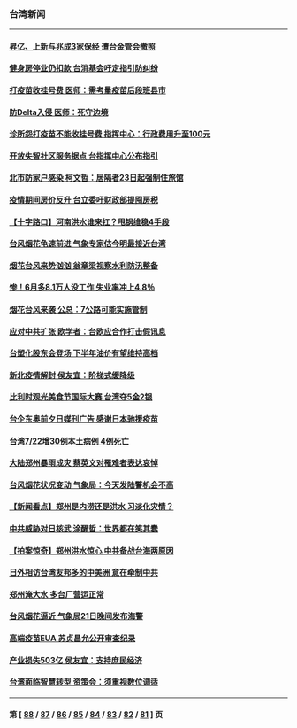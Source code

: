 ### 台湾新闻
---
#### [昇亿、上新与兆成3家保经 遭台金管会撤照](../../pages/ncid1349361/n13107232.md) 
#### [健身房停业仍扣款 台消基会吁定指引防纠纷](../../pages/ncid1349361/n13107172.md) 
#### [打疫苗收挂号费 医师：需考量疫苗后段班县市](../../pages/ncid1349361/n13107177.md) 
#### [防Delta入侵 医师：死守边境](../../pages/ncid1349361/n13107179.md) 
#### [诊所怨打疫苗不能收挂号费 指挥中心：行政费用升至100元](../../pages/ncid1349361/n13107181.md) 
#### [开放失智社区服务据点 台指挥中心公布指引](../../pages/ncid1349361/n13107186.md) 
#### [北市防家户感染 柯文哲：居隔者23日起强制住旅馆](../../pages/ncid1349361/n13107168.md) 
#### [疫情期间房价反升 台立委吁财政部提囤房税](../../pages/ncid1349361/n13107133.md) 
#### [【十字路口】河南洪水谁来扛？甩锅维稳4手段](../../pages/ncid1349361/n13107665.md) 
#### [台风烟花龟速前进 气象专家估今明最接近台湾](../../pages/ncid1349361/n13107301.md) 
#### [烟花台风来势汹汹 翁章梁视察水利防汛整备](../../pages/ncid1349361/n13107546.md) 
#### [惨！6月多8.1万人没工作 失业率冲上4.8％](../../pages/ncid1349361/n13107294.md) 
#### [烟花台风来袭 公总：7公路可能实施管制](../../pages/ncid1349361/n13107324.md) 
#### [应对中共扩张 欧学者：台欧应合作打击假讯息](../../pages/ncid1349361/n13106810.md) 
#### [台塑化股东会登场 下半年油价有望维持高档](../../pages/ncid1349361/n13107234.md) 
#### [新北疫情解封 侯友宜：阶梯式缓降级](../../pages/ncid1349361/n13107170.md) 
#### [比利时观光美食节国际大赛 台湾夺5金2银](../../pages/ncid1349361/n13106842.md) 
#### [台企东奥前夕日媒刊广告 感谢日本驰援疫苗](../../pages/ncid1349361/n13106651.md) 
#### [台湾7/22增30例本土病例 4例死亡](../../pages/ncid1349361/n13106551.md) 
#### [大陆郑州暴雨成灾 蔡英文对罹难者表达哀悼](../../pages/ncid1349361/n13106067.md) 
#### [台风烟花状况变动 气象局：今天发陆警机会不高](../../pages/ncid1349361/n13104594.md) 
#### [【新闻看点】郑州是内涝还是洪水 习淡化灾情？](../../pages/ncid1349361/n13105546.md) 
#### [中共威胁对日核武 涂醒哲：世界都在笑其蠢](../../pages/ncid1349361/n13105054.md) 
#### [【拍案惊奇】郑州洪水惊心 中共备战台海两原因](../../pages/ncid1349361/n13103379.md) 
#### [日外相访台湾友邦多的中美洲 意在牵制中共](../../pages/ncid1349361/n13104575.md) 
#### [郑州淹大水 多台厂营运正常](../../pages/ncid1349361/n13104874.md) 
#### [台风烟花逼近 气象局21日晚间发布海警](../../pages/ncid1349361/n13104662.md) 
#### [高端疫苗EUA 苏贞昌允公开审查纪录](../../pages/ncid1349361/n13104560.md) 
#### [产业损失503亿 侯友宜：支持庶民经济](../../pages/ncid1349361/n13104558.md) 
#### [台湾面临智慧转型 资策会：须重视数位调适](../../pages/ncid1349361/n13104556.md) 

---
#### 第 [ [88](./88.md) / [87](./87.md) / [86](./86.md) / [85](./85.md) / [84](./84.md) / [83](./83.md) / [82](./82.md) / [81](./81.md) ] 页
